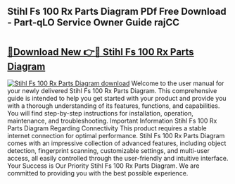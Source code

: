 ## Stihl Fs 100 Rx Parts Diagram PDf Free Download - Part-qLO Service Owner Guide rajCC

# <h2><a href="http://dfn6x1.blite.top/?on=Stihl+Fs+100+Rx+Parts+Diagram">🔗Download New 👉🔴 Stihl Fs 100 Rx Parts Diagram</a></h2>

[![Stihl Fs 100 Rx Parts Diagram download](https://i.imgur.com/lujVjoI.png)](http://dfn6x1.blite.top/?on=Stihl+Fs+100+Rx+Parts+Diagram)
Welcome to the user manual for your newly delivered Stihl Fs 100 Rx Parts Diagram. This comprehensive guide is intended to help you get started with your product and provide you with a thorough understanding of its features, functions, and capabilities. You will find step-by-step instructions for installation, operation, maintenance, and troubleshooting. Important Information Stihl Fs 100 Rx Parts Diagram Regarding Connectivity This product requires a stable internet connection for optimal performance. Stihl Fs 100 Rx Parts Diagram comes with an impressive collection of advanced features, including object detection, fingerprint scanning, customizable settings, and multi-user access, all easily controlled through the user-friendly and intuitive interface. Your Success is Our Priority Stihl Fs 100 Rx Parts Diagram. We are committed to providing you with the best possible experience.
